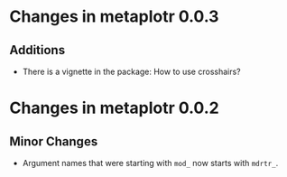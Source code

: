 # Changes in metaplotr 0.0.3

## Additions

- There is a vignette in the package: How to use crosshairs?


# Changes in metaplotr 0.0.2

## Minor Changes

- Argument names that were starting with `mod_` now starts with `mdrtr_`.

